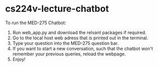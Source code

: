 # cs224v-lecture-chatbot

To run the MED-275 Chatbot:
1. Run web_app.py and download the relvant packages if required.
2. Go to the local host web adress that is printed out in the terminal. 
3. Type your question into the MED-275 question bar.
4. If you want to start a new conversation, such that the chatbot won't remember your previous queries, reload the webpage.
5. Enjoy! 
